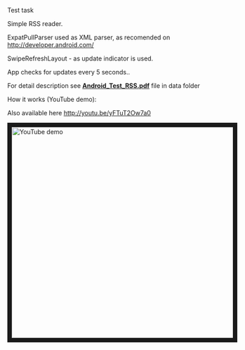 Test task

Simple RSS reader.

ExpatPullParser used as XML parser, as recomended on http://developer.android.com/

SwipeRefreshLayout - as update indicator is used.

App checks for updates every 5 seconds..

For detail description see <a href="../../raw/master/data/Android_Test_RSS.pdf"><b>Android_Test_RSS.pdf</b></a> file in data folder

How it works (YouTube demo):

Also available here http://youtu.be/yFTuT2Ow7a0

<a href="http://www.youtube.com/watch?feature=player_embedded&v=yFTuT2Ow7a0
" target="_blank"><img src="http://img.youtube.com/vi/yFTuT2Ow7a0/0.jpg"
alt="YouTube demo" width="640" height="480" border="10" /></a>